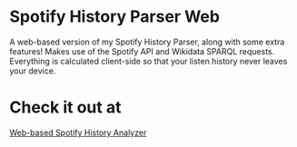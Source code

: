 # Spotify History Parser Web
 A web-based version of my Spotify History Parser, along with some extra features!
 Makes use of the Spotify API and Wikidata SPARQL requests. Everything is calculated client-side so that your listen history never leaves your device.

# Check it out at
 [Web-based Spotify History Analyzer](leohumnew.com/analyzespotify)
